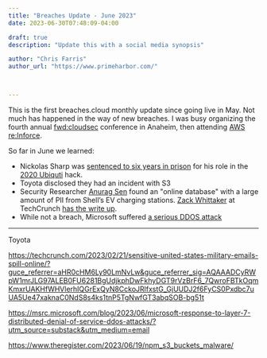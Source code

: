 ```yaml
---
title: "Breaches Update - June 2023"
date: 2023-06-30T07:48:09-04:00

draft: true
description: "Update this with a social media synopsis"

author: "Chris Farris"
author_url: "https://www.primeharbor.com/"



---
```


This is the first breaches.cloud monthly update since going live in May. Not much has happened in the way of new breaches. I was busy organizing the fourth annual [fwd:cloudsec](https://www.fwdcloudsec.org) conference in Anaheim, then attending [AWS re:Inforce](https://reinforce.awsevents.com/).

<!--more--> <!-- This separates the synopsis from the main body -->

So far in June we learned:

* Nickolas Sharp was [sentenced to six years in prison](https://arstechnica.com/tech-policy/2023/05/ex-ubiquiti-engineer-behind-breathtaking-data-theft-gets-6-year-prison-term/) for his role in the [2020 Ubiquti](https://www.breaches.cloud/incidents/ubiquiti/) hack.
* Toyota disclosed they had an incident with S3
* Security Researcher [Anurag Sen](https://twitter.com/hak1mlukha) found an "online database" with a large amount of PII from Shell’s EV charging stations. [Zack Whittaker](https://techcrunch.com/author/zack-whittaker/) at TechCrunch [has the write up](https://techcrunch.com/2023/06/09/shell-recharge-security-lapse-exposed-drivers-data/).
* While not a breach, Microsoft suffered [a serious DDOS attack](https://msrc.microsoft.com/blog/2023/06/microsoft-response-to-layer-7-distributed-denial-of-service-ddos-attacks/?utm_source=substack&utm_medium=email)


---


Toyota


https://techcrunch.com/2023/02/21/sensitive-united-states-military-emails-spill-online/?guce_referrer=aHR0cHM6Ly90LmNvLw&guce_referrer_sig=AQAAADCyRWpW1mrJLG97ALEB0FU6281BgUdjkphDwFkhyDGT9rVzBrF6_7QwroFBTkOqmKmxrUAKHfWHVlerhIQGrExQyN8CckoJRlfxstG_GjUUDJ2f6FyCS0Pxdbc7uUA5Ue47xaknaC0NdS8s4ks1tnP5TgNwfGT3abqSOB-bg51t


https://msrc.microsoft.com/blog/2023/06/microsoft-response-to-layer-7-distributed-denial-of-service-ddos-attacks/?utm_source=substack&utm_medium=email


https://www.theregister.com/2023/06/19/npm_s3_buckets_malware/
